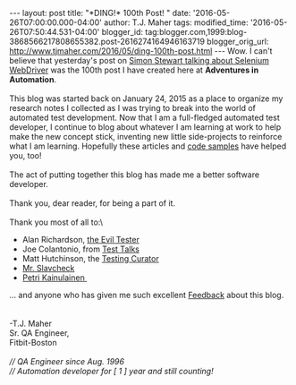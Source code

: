 \-\-- layout: post title: \"\*DING!\* 100th Post! \" date:
\'2016-05-26T07:00:00.000-04:00\' author: T.J. Maher tags:
modified\_time: \'2016-05-26T07:50:44.531-04:00\' blogger\_id:
tag:blogger.com,1999:blog-3868566217808655382.post-2616274164946163719
blogger\_orig\_url: http://www.tjmaher.com/2016/05/ding-100th-post.html
\-\-- Wow. I can\'t believe that yesterday\'s post on [Simon Stewart
talking about Selenium
WebDriver](http://www.tjmaher.com/2016/05/notes-selenium-3-spec-and-onwards-by.html)
was the 100th post I have created here at **Adventures in Automation**.\
\
This blog was started back on January 24, 2015 as a place to organize my
research notes I collected as I was trying to break into the world of
automated test development. Now that I am a full-fledged automated test
developer, I continue to blog about whatever I am learning at work to
help make the new concept stick, inventing new little side-projects to
reinforce what I am learning. Hopefully these articles and [code
samples](https://github.com/tjmaher?tab=repositories) have helped you,
too!\
\
The act of putting together this blog has made me a better software
developer.\
\
Thank you, dear reader, for being a part of it.\
\
Thank you most of all to:\

-   Alan Richardson, [the Evil Tester](http://www.eviltester.com/)
-   Joe Colantonio, from [Test Talks](http://www.testtalks.com/)
-   Matt Hutchinson, the [Testing
    Curator](http://www.testingcurator.com/)
-   [Mr. Slavcheck](http://www.mrslavcheck.com/) 
-   [Petri Kainulainen ](http://www.petrikainulainen.net/)

\... and anyone who has given me such excellent
[Feedback](http://www.tjmaher.com/p/reviews-of-this-blog.html) about
this blog.\
\
\
-T.J. Maher\
Sr. QA Engineer,\
Fitbit-Boston\
\
*// QA Engineer since Aug. 1996\
// Automation developer for \[ 1 \] year and still counting!*
